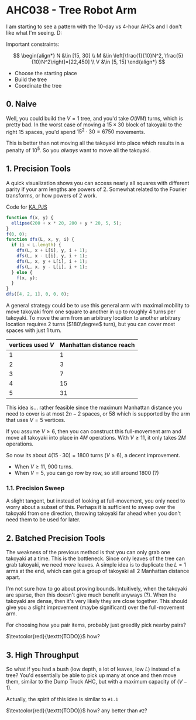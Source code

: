 # AHC038 - Tree Robot Arm

I am starting to see a pattern with the 10-day vs 4-hour AHCs and I don't
like what I'm seeing. D:

Important constraints:

$$
\begin{align*}
N &\in [15, 30]
\\ M &\in \left[\frac{1}{10}N^2, \frac{5}{10}N^2\right]=[22,450]
\\ V &\in [5, 15]
\end{align*}
$$

- Choose the starting place
- Build the tree
- Coordinate the tree

## $\text{0. Naive}$

Well, you could build the $V=1$ tree, and you'd take $O(NM)$ turns, which
is pretty bad. In the worst case of moving a $15\times30$ block of takoyaki
to the right $15$ spaces, you'd spend $15^2\cdot30=6750$ movements.

This is better than not moving all the takoyaki into place which results in
a penalty of $10^5$. So you _always_ want to move all the takoyaki.

## $\text{1. Precision Tools}$

A quick visualization shows you can access nearly all squares with different
parity if your arm lengths are powers of 2. Somewhat related to the Fourier
transforms, or how powers of 2 work.

Code for [KA_PJS](https://www.khanacademy.org/computer-programming/new/pjs)

```js
function f(x, y) {
  ellipse(200 + x * 20, 200 + y * 20, 5, 5);
}
f(0, 0);
function dfs(L, x, y, i) {
  if (i < L.length) {
    dfs(L, x + L[i], y, i + 1);
    dfs(L, x - L[i], y, i + 1);
    dfs(L, x, y + L[i], i + 1);
    dfs(L, x, y - L[i], i + 1);
  } else {
    f(x, y);
  }
}
dfs([4, 2, 1], 0, 0, 0);
```

A general strategy could be to use this general arm with maximal mobility
to move takoyaki from one square to another in up to roughly $4$ turns per
takoyaki. To move the arm from an arbitrary location to another arbitrary
location requires $2$ turns ($180\degree$ turn), but you can cover most spaces
with just $1$ turn.

| vertices used $V$ | Manhattan distance reach |
| ----------------- | ------------------------ |
| 1                 | 1                        |
| 2                 | 3                        |
| 3                 | 7                        |
| 4                 | 15                       |
| 5                 | 31                       |

This idea is... rather feasible since the maximum Manhattan distance you need
to cover is at most $2n-2$ spaces, or $58$ which is supported by the arm that
uses $V=5$ vertices.

If you assume $V\ge 6$, then you can construct this full-movement arm and move
all takoyaki into place in $4M$ operations. With $V\ge 11$, it only takes $2M$
operations.

So now its about $4(15\cdot30)=1800$ turns ($V\ge 6$), a decent improvement.

- When $V\ge 11$, $900$ turns.
- When $V=5$, you can go row by row, so still around $1800$ (?)

### $\text{1.1. Precision Sweep}$

A slight tangent, but instead of looking at full-movement, you only need to
worry about a subset of this. Perhaps it is sufficient to sweep over the
takoyaki from one direction, throwing takoyaki far ahead when you don't need
them to be used for later.

## $\text{2. Batched Precision Tools}$

The weakness of the previous method is that you can only grab one takoyaki at
a time. This is the bottleneck. Since only leaves of the tree can grab
takoyaki, we need _more_ leaves. A simple idea is to duplicate the $L=1$ arms
at the end, which can get a group of takoyaki all 2 Manhattan distance apart.

I'm not sure how to go about proving bounds. Intuitively, when the takoyaki
are sparse, then this doesn't give much benefit anyways (?). When the takoyaki
are dense, then it's very likely they are close together. This should give you
a slight improvement (maybe significant) over the full-movement arm.

For choosing how you pair items, probably just greedily pick nearby pairs?

$\textcolor{red}{\texttt{TODO}}$ how?

## $\text{3. High Throughput}$

So what if you had a bush (low depth, a lot of leaves, low $L$) instead of a
tree? You'd essentially be able to pick up many at once and then move them,
similar to the Dump Truck AHC, but with a maximum capacity of $(V-1)$.

Actually, the spirit of this idea is similar to $\texttt{\#1.1}$

$\textcolor{red}{\texttt{TODO}}$ how? any better than $\texttt{\#2}$?
